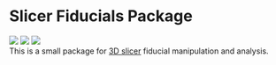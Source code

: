# Slicer Fiducials Package     

![](https://readthedocs.org/projects/slicerfiducials/badge/?version=latest&style=plastic) ![](https://github.com/abpwrs/slicerfiducials/workflows/Python%20package/badge.svg) ![](https://github.com/abpwrs/slicerfiducials/workflows/Upload%20Python%20Package/badge.svg)                  
This is a small package for [3D slicer](https://www.slicer.org/) fiducial manipulation and analysis.
